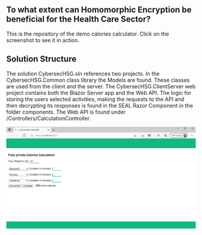 ## To what extent can Homomorphic Encryption be beneficial for the Health Care Sector? 
This is the repository of the demo calories calculator. Click on the screenshot to see it in action.

## Solution Structure
The solution CybersecHSG.sln references two projects. In the CybersecHSG.Common class library the Models are found. These classes are used from the client and the server. The CybersecHSG.ClientServer web project contains both the Blazor Server app and the Web API. The logic for storing the users selected activities, making the requests to the API and then decrypting its responses is found in the SEAL Razor Component in the folder components. The Web API is found under /Controllers/CalculationController.

[![SC2 Video](CybersecHSG.ClientServer/Screenshot.PNG)](https://www.youtube.com/watch?v=--b-9HrKK6w "Calories Calculator - Click to Watch!")
